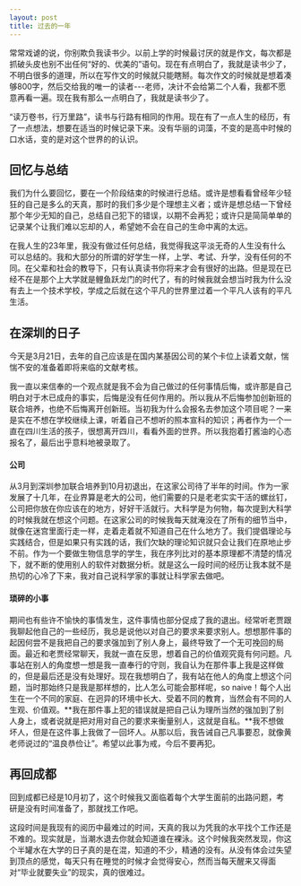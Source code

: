 ```yaml
---
layout: post
title: 过去的一年
---
```


常常戏谑的说，你别欺负我读书少。以前上学的时候最讨厌的就是作文，每次都是抓破头皮也别不出任何“好的、优美的”语句。现在有点明白了，我就是读书少了，不明白很多的道理，所以在写作文的时候就只能瞎掰。每次作文的时候就是想着凑够800字，然后交给我的唯一的读者---老师，决计不会给第二个人看，我都不愿意再看一遍。现在我有那么一点明白了，我就是读书少了。

“读万卷书，行万里路”，读书与行路有相同的作用。现在有了一点人生的经历，有了一点想法，想要在适当的时候记录下来。没有华丽的词藻，不变的是高中时候的口水话，变的是对这个世界的的认识。

## 回忆与总结

我们为什么要回忆，要在一个阶段结束的时候进行总结。或许是想看看曾经年少轻狂的自己是多么的天真，那时的我们多少是个理想主义者；或许是想总结一下曾经那个年少无知的自己，总结自己犯下的错误，以期不会再犯；或许只是简简单单的记录某个让我们难以忘却的人，希望她不会在自己的生命中离的太远。

在我人生的23年里，我没有做过任何总结，我觉得我这平淡无奇的人生没有什么可以总结的。我和大部分的所谓的好学生一样，上学、考试、升学，没有任何的不同。在父辈和社会的教导下，只有认真读书你将来才会有很好的出路。但是现在已经不在是那个上大学就是鲤鱼跃龙门的时代了，有的时候我就会想当时我为什么没有去上一个技术学校，学成之后就在这个平凡的世界里过着一个平凡人该有的平凡生活。


## 在深圳的日子

今天是3月21日，去年的自己应该是在国内某基因公司的某个卡位上读着文献，惴惴不安的准备着即将来临的文献考核。

我一直以来信奉的一个观点就是我不会为自己做过的任何事情后悔，或许那是自己明白对于木已成舟的事实，后悔是没有任何作用的。所以我从不后悔参加创新班的联合培养，也绝不后悔离开创新班。当初我为什么会报名去参加这个项目呢？一来是实在不想在学校继续上课，听着自己不想听的照本宣科的知识；再者作为一个一直在四川生活的孩子，很想离开四川，看看外面的世界。所以我抱着打酱油的心态报名了，最后出乎意料地被录取了。

#### 公司

从3月到深圳参加联合培养到10月初退出，在这家公司待了半年的时间。作为一家发展了十几年，在业界算是老大的公司，他们需要的只是老老实实干活的螺丝钉，公司把你放在你应该在的地方，好好干活就行。大科学是为何物，每次提到大科学的时候我就在想这个问题。在这家公司的时候我每天就淹没在了所有的细节当中，就像在迷宫里面行走一样，走着走着就不知道自己在什么地方了。我们提倡理论与实践结合，但是如果只有实践的话，我们欠缺的理论知识就只会让我们在原地止步不前。作为一个要做生物信息学的学生，我在序列比对的基本原理都不清楚的情况下，就不断的使用别人的软件对数据分析。就是这么一段时间的经历让我本就不是热切的心冷了下来，我对自己说科学家的事就让科学家去做吧。

#### 琐碎的小事

期间也有些许不愉快的事情发生，这件事情也部分促成了我的退出。经常听老贾跟我聊起他自己的一些经历，我总是说他以对自己的要求来要求别人。想想那件事的起因何尝不是我把自己的要求强加到了别人身上，最终导致了一个无可挽回的局面。最近和老贾经常聊天，我就一直在反思，想着自己的价值观究竟有何问题。凡事站在别人的角度想一想是我一直奉行的守则，我自认为在那件事上我是这样做的，但是最后还是没有处理好。现在我想明白了，我有站在他人的角度上想这个问题，当时那始终只是我是那样想的，比人怎么可能会那样呢，so naive！每个人出生在一个不同的家庭、在迥异的环境中长大、受着不同的教育，当然会有不同的人生观、价值观。**我在那件事上犯的错误就是把自己认为理所当然的强加到了别人身上，或者说就是把对用对自己的要求来衡量别人，这就是自私。**我不想做坏人，但是在这件事上我做了一回坏人。从那以后，我告诫自己凡事要忍，就像黄老师说过的“温良恭俭让”。希望以此事为戒，今后不要再犯。

## 再回成都

回到成都已经是10月初了，这个时候我又面临着每个大学生面前的出路问题，考研是没有时间准备了，那就找工作吧。

这段时间是我现有的阅历中最难过的时间，天真的我以为凭我的水平找个工作还是不难的。现实就是，当潮水退去你就会知道谁在裸泳。这个时候我突然发现，你这个半罐水在大学的日子真的是在混，知道的不少，精通的没有。从没有体会过失望到顶点的感觉，每天只有在睡觉的时候才会觉得安心，然而当每天醒来又得面对“毕业就要失业”的现实，真的很难过。

